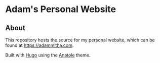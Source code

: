 # Adam's Personal Website

## About
This repository hosts the source for my personal website, which can be found at https://adammitha.com.

Built with [Hugo](https://gohugo.io) using the [Anatole](https://themes.gohugo.io/anatole/) theme.
